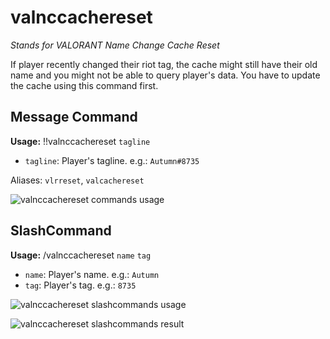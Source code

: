 # valnccachereset

*Stands for VALORANT Name Change Cache Reset*

If player recently changed their riot tag, the cache might still have their old name and you might not be able to query player's data. You have to update the cache using this command first.

## Message Command

**Usage:** !!valnccachereset `tagline`

- `tagline`: Player's tagline. e.g.: `Autumn#8735`

Aliases: `vlrreset`, `valcachereset`

![valnccachereset commands usage](/assets/val/msg/valnccachereset.png)

## SlashCommand

**Usage:** /valnccachereset `name` `tag`

- `name`: Player's name. e.g.: `Autumn`
- `tag`: Player's tag. e.g.: `8735`

![valnccachereset slashcommands usage](/assets/val/slsh/valnccachereset_usage.png)

![valnccachereset slashcommands result](/assets/val/slsh/valnccachereset_res.png)